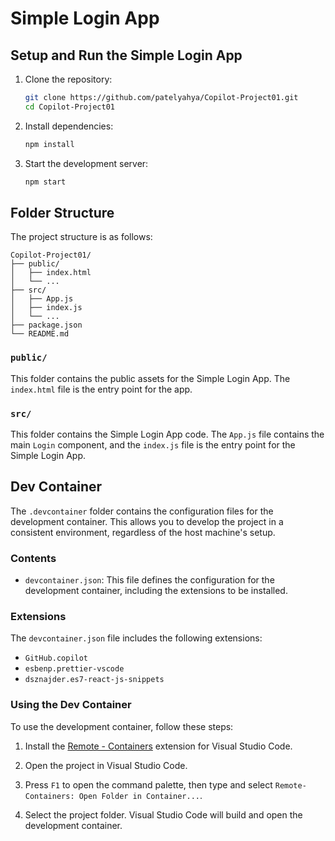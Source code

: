 # Simple Login App

## Setup and Run the Simple Login App

1. Clone the repository:
   ```sh
   git clone https://github.com/patelyahya/Copilot-Project01.git
   cd Copilot-Project01
   ```

2. Install dependencies:
   ```sh
   npm install
   ```

3. Start the development server:
   ```sh
   npm start
   ```

## Folder Structure

The project structure is as follows:

```
Copilot-Project01/
├── public/
│   ├── index.html
│   └── ...
├── src/
│   ├── App.js
│   ├── index.js
│   └── ...
├── package.json
└── README.md
```

### `public/`

This folder contains the public assets for the Simple Login App. The `index.html` file is the entry point for the app.

### `src/`

This folder contains the Simple Login App code. The `App.js` file contains the main `Login` component, and the `index.js` file is the entry point for the Simple Login App.

## Dev Container

The `.devcontainer` folder contains the configuration files for the development container. This allows you to develop the project in a consistent environment, regardless of the host machine's setup.

### Contents

- `devcontainer.json`: This file defines the configuration for the development container, including the extensions to be installed.

### Extensions

The `devcontainer.json` file includes the following extensions:

- `GitHub.copilot`
- `esbenp.prettier-vscode`
- `dsznajder.es7-react-js-snippets`

### Using the Dev Container

To use the development container, follow these steps:

1. Install the [Remote - Containers](https://marketplace.visualstudio.com/items?itemName=ms-vscode-remote.remote-containers) extension for Visual Studio Code.

2. Open the project in Visual Studio Code.

3. Press `F1` to open the command palette, then type and select `Remote-Containers: Open Folder in Container...`.

4. Select the project folder. Visual Studio Code will build and open the development container.
